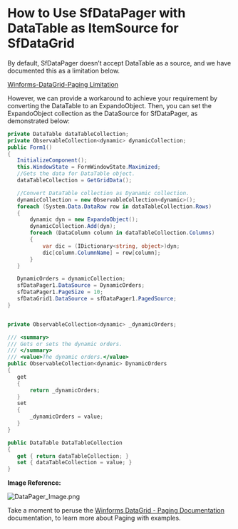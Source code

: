 # How to Use SfDataPager with DataTable as ItemSource for SfDataGrid

By default, SfDataPager doesn’t accept DataTable as a source, and we have documented this as a limitation below.

 [Winforms-DataGrid-Paging Limitation](https://help.syncfusion.com/windowsforms/datagrid/paging#limitations)

However, we can provide a workaround to achieve your requirement by converting the DataTable to an ExpandoObject. Then, you can set the ExpandoObject collection as the DataSource for SfDataPager, as demonstrated below:

 ```C#
private DataTable dataTableCollection;
private ObservableCollection<dynamic> dynamicCollection;
public Form1()
{
    InitializeComponent();
    this.WindowState = FormWindowState.Maximized;
    //Gets the data for DataTable object.
    dataTableCollection = GetGridData();

    //Convert DataTable collection as Dyanamic collection.
    dynamicCollection = new ObservableCollection<dynamic>();
    foreach (System.Data.DataRow row in dataTableCollection.Rows)
    {
        dynamic dyn = new ExpandoObject();
        dynamicCollection.Add(dyn);
        foreach (DataColumn column in dataTableCollection.Columns)
        {
            var dic = (IDictionary<string, object>)dyn;
            dic[column.ColumnName] = row[column];
        }
    }

    DynamicOrders = dynamicCollection;
    sfDataPager1.DataSource = DynamicOrders;
    sfDataPager1.PageSize = 10;
    sfDataGrid1.DataSource = sfDataPager1.PagedSource;
}


private ObservableCollection<dynamic> _dynamicOrders;

/// <summary>
/// Gets or sets the dynamic orders.
/// </summary>
/// <value>The dynamic orders.</value>
public ObservableCollection<dynamic> DynamicOrders
{
    get
    {
        return _dynamicOrders;
    }
    set
    {
        _dynamicOrders = value;
    }
}

public DataTable DataTableCollection
{
    get { return dataTableCollection; }
    set { dataTableCollection = value; }
}

 ```

**Image Reference:**
    
 ![DataPager_Image.png](https://support.syncfusion.com/kb/agent/attachment/article/15655/inline?token=eyJhbGciOiJodHRwOi8vd3d3LnczLm9yZy8yMDAxLzA0L3htbGRzaWctbW9yZSNobWFjLXNoYTI1NiIsInR5cCI6IkpXVCJ9.eyJpZCI6IjIwNDM3Iiwib3JnaWQiOiIzIiwiaXNzIjoic3VwcG9ydC5zeW5jZnVzaW9uLmNvbSJ9.INqSoT0Bdi72yTLjCloSQsrPGc-_oycVDMfLX6oIcms)

Take a moment to peruse the   [Winforms DataGrid - Paging  Documentation](https://help.syncfusion.com/windowsforms/datagrid/paging) documentation, to learn more about Paging with examples.